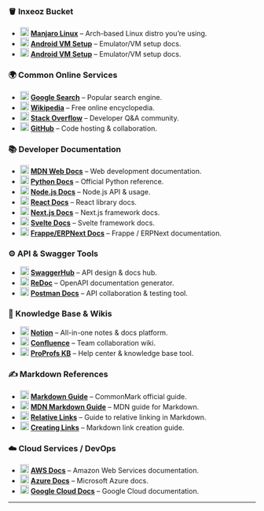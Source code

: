 
### 🪣 Inxeoz Bucket

* <img src="https://cdn.jsdelivr.net/gh/devicons/devicon/icons/linux/linux-original.svg" width="18" height="18" /> [**Manjaro Linux**](https://manjaro.org/) – Arch-based Linux distro you’re using.
* <img src="https://cdn.jsdelivr.net/gh/devicons/devicon/icons/android/android-original.svg" width="18" height="18" /> [**Android VM Setup**](https://developer.android.com/studio/run/emulator) – Emulator/VM setup docs.
* <img src="https://cdn.jsdelivr.net/gh/devicons/devicon/icons/android/android-original.svg" width="18" height="18" /> [**Android VM Setup**](https://developer.android.com/studio/run/emulator) – Emulator/VM setup docs.

### 🌍 Common Online Services

* <img src="https://upload.wikimedia.org/wikipedia/commons/2/2f/Google_2015_logo.svg" width="18" height="18" /> [**Google Search**](https://www.google.com/) – Popular search engine.
* <img src="https://upload.wikimedia.org/wikipedia/commons/6/63/Wikipedia-logo.svg" width="18" height="18" /> [**Wikipedia**](https://en.wikipedia.org/) – Free online encyclopedia.
* <img src="https://cdn.worldvectorlogo.com/logos/stack-overflow.svg" width="18" height="18" /> [**Stack Overflow**](https://stackoverflow.com/) – Developer Q\&A community.
* <img src="https://cdn.jsdelivr.net/gh/devicons/devicon/icons/github/github-original.svg" width="18" height="18" /> [**GitHub**](https://github.com/) – Code hosting & collaboration.

### 📚 Developer Documentation

* <img src="https://raw.githubusercontent.com/aleen42/badges/master/src/mdn.svg" width="18" height="18" /> [**MDN Web Docs**](https://developer.mozilla.org/) – Web development documentation.
* <img src="https://cdn.jsdelivr.net/gh/devicons/devicon/icons/python/python-original.svg" width="18" height="18" /> [**Python Docs**](https://docs.python.org/3/) – Official Python reference.
* <img src="https://cdn.jsdelivr.net/gh/devicons/devicon/icons/nodejs/nodejs-original.svg" width="18" height="18" /> [**Node.js Docs**](https://nodejs.org/en/docs/) – Node.js API & usage.
* <img src="https://cdn.jsdelivr.net/gh/devicons/devicon/icons/react/react-original.svg" width="18" height="18" /> [**React Docs**](https://react.dev/docs/getting-started) – React library docs.
* <img src="https://cdn.jsdelivr.net/gh/devicons/devicon/icons/nextjs/nextjs-original.svg" width="18" height="18" /> [**Next.js Docs**](https://nextjs.org/docs) – Next.js framework docs.
* <img src="https://cdn.jsdelivr.net/gh/devicons/devicon/icons/svelte/svelte-original.svg" width="18" height="18" /> [**Svelte Docs**](https://svelte.dev/docs) – Svelte framework docs.
* <img src="https://brandfetch-resources.s3.us-east-2.amazonaws.com/frappe.io/logo.svg" width="18" height="18" /> [**Frappe/ERPNext Docs**](https://frappeframework.com/docs/) – Frappe / ERPNext documentation.

### ⚙️ API & Swagger Tools

* <img src="https://static1.smartbear.co/swagger/media/assets/images/swagger_logo.svg" width="18" height="18" /> [**SwaggerHub**](https://swagger.io/tools/swaggerhub/) – API design & docs hub.
* <img src="https://redocly.github.io/redoc/logo.svg" width="18" height="18" /> [**ReDoc**](https://github.com/Redocly/redoc) – OpenAPI documentation generator.
* <img src="https://vectorlogo.zone/logos/getpostman/icon.svg" width="18" height="18" /> [**Postman Docs**](https://learning.postman.com/docs/) – API collaboration & testing tool.

### 📖 Knowledge Base & Wikis

* <img src="https://upload.wikimedia.org/wikipedia/commons/0/02/Notion-logo.svg" width="18" height="18" /> [**Notion**](https://www.notion.so/) – All-in-one notes & docs platform.
* <img src="https://cdn.worldvectorlogo.com/logos/confluence-1.svg" width="18" height="18" /> [**Confluence**](https://www.atlassian.com/software/confluence) – Team collaboration wiki.
* <img src="https://www.proprofskb.com/wp-content/uploads/2020/02/proprofs-logo.svg" width="18" height="18" /> [**ProProfs KB**](https://www.proprofskb.com/) – Help center & knowledge base tool.

### ✍️ Markdown References

* <img src="https://upload.wikimedia.org/wikipedia/commons/4/48/Markdown-mark.svg" width="18" height="18" /> [**Markdown Guide**](https://commonmark.org/help/) – CommonMark official guide.
* <img src="https://raw.githubusercontent.com/aleen42/badges/master/src/mdn.svg" width="18" height="18" /> [**MDN Markdown Guide**](https://developer.mozilla.org/en-US/docs/MDN/Writing_guidelines/Howto/Markdown_in_MDN) – MDN guide for Markdown.
* <img src="https://www.svgrepo.com/show/349418/link.svg" width="18" height="18" /> [**Relative Links**](https://www.docstomarkdown.pro/relative-links-in-markdown/) – Guide to relative linking in Markdown.
* <img src="https://www.svgrepo.com/show/353540/anvil.svg" width="18" height="18" /> [**Creating Links**](https://anvilproject.org/guides/content/creating-links) – Markdown link creation guide.

### ☁️ Cloud Services / DevOps

* <img src="https://cdn.jsdelivr.net/gh/devicons/devicon/icons/amazonwebservices/amazonwebservices-original.svg" width="18" height="18" /> [**AWS Docs**](https://docs.aws.amazon.com/) – Amazon Web Services documentation.
* <img src="https://cdn.jsdelivr.net/gh/devicons/devicon/icons/azure/azure-original.svg" width="18" height="18" /> [**Azure Docs**](https://learn.microsoft.com/en-us/) – Microsoft Azure docs.
* <img src="https://cdn.jsdelivr.net/gh/devicons/devicon/icons/googlecloud/googlecloud-original.svg" width="18" height="18" /> [**Google Cloud Docs**](https://cloud.google.com/docs) – Google Cloud documentation.

---
